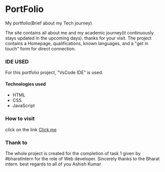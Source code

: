 # PortFolio
My portfolio(Brief about my Tech journey)

The site contains all about me and my academic journey(it continuously stays updated in the upcoming days).
thanks for your visit.
The project contains a Homepage, qualifications, known languages, and a "get in touch" form for  direct connection.

<h3>IDE USED</h3>
For this portfolio project, "VsCode IDE" is used.
<br>
<h4>Technologies used</h4>
  <ul>
    <li>HTML</li>
    <li>CSS</li>
    <li>JavaScript</li>
  </ul>
<h3>How to visit</h3>
click on the link <a href="https://soniashish11.github.io/PortFolio/">Click me</a>


<h3>Thank to </h3>
The whole project is created for the completion of task 1 given by #bharatIntern for the role of Web developer.
Sincerely thanks to the Bharat intern.
best regards to all of you
Ashish Kumar







